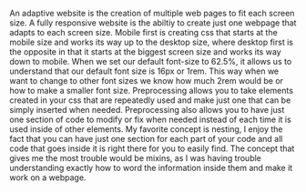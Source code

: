 An adaptive website is the creation of multiple web pages to fit each screen size. A fully responsive website is the abiltiy to create just one webpage that adapts to each screen size. 
Mobile first is creating css that starts at the mobile size and works its way up to the desktop size, where desktop first is the opposite in that it starts at the biggest screen size and works its way down to mobile. 
When we set our default font-size to 62.5%, it allows us to understand that our default font size is 16px or 1rem.  This way when we want to change to other font sizes we know how much 2rem would be or how to make a smaller font size. 
Preprocessing allows you to take elements created in your css that are repeatedly used and make just one that can be simply inserted when needed.  Preprocessing also allows you to have just one section of code to modify or fix when needed instead of each time it is used inside of other elements. 
My favorite concept is nesting, I enjoy the fact that you can have just one section for each part of your code and all code that goes inside it is right there for you to easily find.  The concept that gives me the most trouble would be mixins, as I was having trouble understanding exactly how to word the information inside them and make it work on a webpage.  